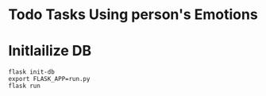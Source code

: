 # Todo Tasks Using person's Emotions

# Initlailize DB
```
flask init-db
export FLASK_APP=run.py
flask run
```
